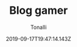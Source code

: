 ---
title: 'Blog gamer'
date: 2019-09-17T19:47:14.143Z
description: 'Un blog gamer medio ficticio creado solamente con preprocesadores, se uso PUG para el HTML y SASS para el CSS.'
author: 'Tonalli'
twitterUser: 'TuentyFaiv'
banner: ./cover.png
color: '#8841DA'
url: ''
withoutUrl: La url del proyecto será publicada dentro de poco 😁
---